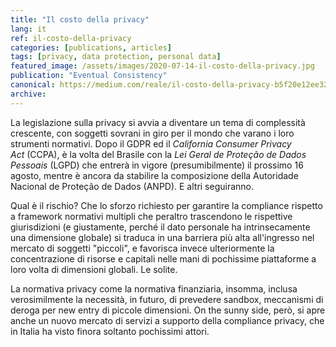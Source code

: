 ```yaml
---
title: "Il costo della privacy"
lang: it
ref: il-costo-della-privacy
categories: [publications, articles]
tags: [privacy, data protection, personal data]
featured_image: /assets/images/2020-07-14-il-costo-della-privacy.jpg
publication: "Eventual Consistency"
canonical: https://medium.com/reale/il-costo-della-privacy-b5f20e12ee32
archive:
---
```


La legislazione sulla privacy si avvia a diventare un tema di complessità crescente, con soggetti sovrani in giro per il mondo che varano i loro strumenti normativi. Dopo il GDPR ed il *California Consumer Privacy Act* (CCPA), è la volta del Brasile con la *Lei Geral de Proteção de Dados Pessoais* (LGPD) che entrerà in vigore (presumibilmente) il prossimo 16 agosto, mentre è ancora da stabilire la composizione della Autoridade Nacional de Proteção de Dados (ANPD). E altri seguiranno.

Qual è il rischio? Che lo sforzo richiesto per garantire la compliance rispetto a framework normativi multipli che peraltro trascendono le rispettive giurisdizioni (e giustamente, perché il dato personale ha intrinsecamente una dimensione globale) si traduca in una barriera più alta all'ingresso nel mercato di soggetti "piccoli", e favorisca invece ulteriormente la concentrazione di risorse e capitali nelle mani di pochissime piattaforme a loro volta di dimensioni globali. Le solite.

La normativa privacy come la normativa finanziaria, insomma, inclusa verosimilmente la necessità, in futuro, di prevedere sandbox, meccanismi di deroga per new entry di piccole dimensioni. On the sunny side, però, si apre anche un nuovo mercato di servizi a supporto della compliance privacy, che in Italia ha visto finora soltanto pochissimi attori.
